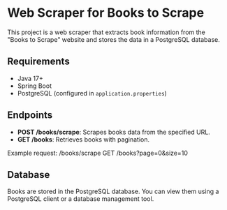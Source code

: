 # Web Scraper for Books to Scrape

This project is a web scraper that extracts book information from the "Books to Scrape" website and stores the data in a PostgreSQL database.

## Requirements

- Java 17+
- Spring Boot
- PostgreSQL (configured in `application.properties`)

## Endpoints

- **POST /books/scrape**: Scrapes books data from the specified URL.
- **GET /books**: Retrieves books with pagination.

Example request:
/books/scrape
GET /books?page=0&size=10

## Database
Books are stored in the PostgreSQL database. You can view them using a PostgreSQL client or a database management tool.

